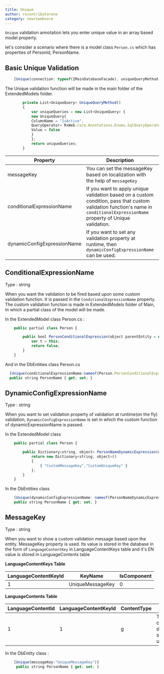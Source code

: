 ```yaml
---
title: Unique
author: rxcontributorone
category: newrxwebcore  
---
```


`Unique` validation annotation lets you enter unique value in an array based model property. 

let's consider a scenario where there is a model class `Person.cs` which has properties of PersonId, PersonName.

## Basic Unique Validation  

```js
    [Unique(connection: typeof(IMainDatabaseFacade), uniqueQueryMethod:nameof(Person.UniqueQueryMethod))]
```

The Unique validation function will be made in the main folder of the ExtendedModels folder. 

```js
        private List<UniqueQuery> UniqueQueryMethod()
        {
            var uniqueQueries = new List<UniqueQuery> {
            new UniqueQuery{
            ColumnName = "IsActive",
            QueryOperator= RxWeb.Core.Annotations.Enums.SqlQueryOperator.NotEqual,
            Value = false
            }
            };
            return uniqueQueries;
        }
```

| Property | Description | Syntax |
| ----------- | ----------- | ----------- |
| messageKey | You can set the messageKey based on localization with the help of `messageKey` | [Unique(typeof(IMainDatabaseFacade),`messageKey`:"UniqueMessageKey")] |
| conditionalExpressionName | If you want to apply unique validation based on a custom condition, pass that custom validation function's name in `conditionalExpressionName` property of Unique validation. | [Unique(`typeof`(IMainConnection),`conditionalExpressionName`:nameof(`Person.PersonNameConditionalExpression`))] |
| dynamicConfigExpressionName | If you want to set any validation property at runtime, then `dynamicConfigExpressionName` can be used. | [Unique(`typeof`(IMainConnection),`dynamicConfigExpressionName`:nameof(`PersonNameDynamicExpression`))] |

## ConditionalExpressionName
Type : string

When you want the validation to be fired based upon some custom validation function. It is passed in the `ConditionalExpressionName` property.
The custom validation function is made in ExtendedModels folder of Main, In which a partial class of the model will be made.

In the ExtendedModel class
Person.cs :

```js
    public partial class Person {

        public bool PersonConditionalExpression(object parentEntity = null) {
            var t = this;
            return false;
        }
    }
```

And in the DbEntities class
Person.cs

```js
  [Unique(conditionalExpressionName:nameof(Person.PersonConditionalExpression))]
  public string PersonName { get; set; }
```

## DynamicConfigExpressionName
Type : string

When you want to set validation property of validation at runtime(on the fly) validation, `DynamicConfigExpressionName` is set in which the custom function of dynamicExpressionName is passed.

In the ExtendedModel class

```js
    public partial class Person {

        public Dictionary<string, object> PersonNameDynamicExpression(object parentEntity = null) {
            return new Dictionary<string, object>()
            {
                { "CustomMessageKey","CustomUniqueKey" }
            };
        }
    }

```

In the DbEntities class

```js
    [Unique(dynamicConfigExpressionName: nameof(PersonNameDynamicExpression))]
    public string PersonName { get; set; }
```

## MessageKey
Type : string

When you want to show a custom validation message based upon the entity. MessageKey property is used. Its value is stored in the database in the form of `LanguageContentKey` in LanguageContentKeys table and it's EN value is stored in LanguageContents table

**LanguageContentKeys Table**

| LanguageContentKeyId | KeyName | IsComponent 
| ----------- | ----------- | ----------- | 
| 1 | UniqueMessageKey | 0 | 

**LanguageContents Table**

| LanguageContentId | LanguageContentKeyId | ContentType | En | Fr |
| ----------- | ----------- | ----------- | -------- | ---- | 
| 1 | 1 | g | This candidate data should be unique | NULL |  

In the DbEntity class : 

```js
    [Unique(messageKey:"UniqueMessageKey")]
     public string PersonName { get; set; }
```